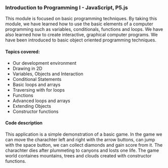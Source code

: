 ### Introduction to Programming I - JavaScript, P5.js

This module is focused on basic programming techniques. By taking this module, we have learned how to use the basic elements of a computer programming such as variables, conditionals, functions and loops. We have also learned how to create interactive, graphical computer programs. We have been introduced to basic object oriented programming techniques.

#### Topics covered: 
* Our development environment 
* Drawing in 2D 
* Variables, Objects and Interaction 
* Conditional Statements 
* Basic loops and arrays 
* Traversing with for loops 
* Functions 
* Advanced loops and arrays 
* Extending Objects 
* Constructor functions

#### Code description
This application is a simple demonstration of a basic game. In the game we can move the charachter left and right with the arrow buttons, can jump with the space button, we can collect diamonds and gain score from it. The charachter dies after plummeting to canyons and losts one life. The game world containes mountains, trees and clouds created with constructor functions.
